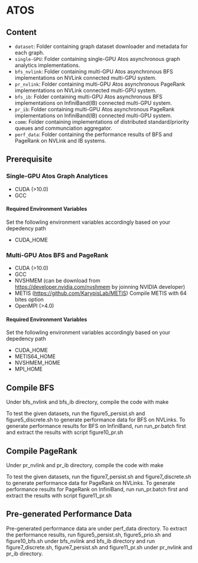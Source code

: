 # ATOS
## Content
* `dataset`: Folder containing graph dataset downloader and metadata for each graph.
* `single-GPU`: Folder containing single-GPU Atos asynchronous graph analytics implementations.
* `bfs_nvlink`: Folder containing multi-GPU Atos asynchronous BFS implementations on NVLink connected multi-GPU system.
* `pr_nvlink`: Folder containing multi-GPU Atos asynchronous PageRank implementations on NVLink connected multi-GPU system.
* `bfs_ib`: Folder containing multi-GPU Atos asynchronous BFS implementations on InfiniBand(IB) connected multi-GPU system.
* `pr_ib`: Folder containing multi-GPU Atos asynchronous PageRank implementations on InfiniBand(IB) connected multi-GPU system.
* `comm`: Folder containing implementations of distributed standard/priority queues and communciation aggregator.
* `perf_data`: Folder containing the performance results of BFS and PageRank on NVLink and IB systems.


## Prerequisite
### Single-GPU Atos Graph Analytices
- CUDA (>10.0)
- GCC
#### Required Environment Variables
Set the followling environment variables accordingly based on your depedency path
- CUDA\_HOME
### Multi-GPU Atos BFS and PageRank
- CUDA (>10.0)
- GCC
- NVSHMEM (can be download from https://developer.nvidia.com/nvshmem by joinning NVIDIA developer)
- METIS (https://github.com/KarypisLab/METIS) 
   Compile METIS with 64 bites option
- OpenMPI (>4.0)
#### Required Environment Variables
Set the followling environment variables accordingly based on your depedency path
- CUDA\_HOME
- METIS64\_HOME
- NVSHMEM\_HOME
- MPI\_HOME

## Compile BFS 
Under bfs\_nvlink and bfs\_ib directory, compile the code with make

To test the given datasets, run the figure5\_persist.sh and figure5\_discrete.sh to generate performance data for BFS on NVLinks.
To generate performance results for BFS on InfiniBand, run run\_pr.batch first and extract the results with script figure10\_pr.sh



## Compile PageRank
Under pr\_nvlink and pr\_ib directory, compile the code with make

To test the given datasets, run the figure7\_persist.sh and figure7\_discrete.sh to generate performance data for PageRank on NVLinks.
To generate performance results for PageRank on InfiniBand, run run\_pr.batch first and extract the results with script figure11\_pr.sh


## Pre-generated Performance Data
Pre-generated performance data are under perf\_data directory. To extract the performance results, run figure5\_persist.sh, figure5\_prio.sh and figure10\_bfs.sh under bfs\_nvlink and bfs\_ib directory and run figure7\_discrete.sh, figure7\_persist.sh and figure11\_pr.sh under pr\_nvlink and pr\_ib directory.
